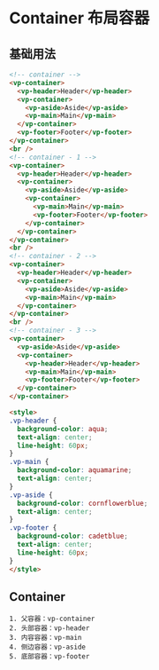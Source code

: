 # Container 布局容器

## 基础用法

<template>
  <div class="div-base">
    <!-- container -->
    <vp-container>
      <vp-header>Header</vp-header>
      <vp-container>
        <vp-aside>Aside</vp-aside>
        <vp-main>Main</vp-main>
      </vp-container>
      <vp-footer>Footer</vp-footer>
    </vp-container>
    <br />
    <!-- container - 1 -->
    <vp-container>
      <vp-header>Header</vp-header>
      <vp-container>
        <vp-aside>Aside</vp-aside>
        <vp-container>
          <vp-main>Main</vp-main>
          <vp-footer>Footer</vp-footer>
        </vp-container>
      </vp-container>
    </vp-container>
    <br />
    <!-- container - 2 -->
    <vp-container>
      <vp-header>Header</vp-header>
      <vp-container>
        <vp-aside>Aside</vp-aside>
        <vp-main>Main</vp-main>
      </vp-container>
    </vp-container>
    <br />
    <!-- container - 3 -->
    <vp-container>
      <vp-aside>Aside</vp-aside>
      <vp-container>
        <vp-header>Header</vp-header>
        <vp-main>Main</vp-main>
        <vp-footer>Footer</vp-footer>
      </vp-container>
    </vp-container>
  </div>
</template>

```html
<!-- container -->
<vp-container>
  <vp-header>Header</vp-header>
  <vp-container>
    <vp-aside>Aside</vp-aside>
    <vp-main>Main</vp-main>
  </vp-container>
  <vp-footer>Footer</vp-footer>
</vp-container>
<br />
<!-- container - 1 -->
<vp-container>
  <vp-header>Header</vp-header>
  <vp-container>
    <vp-aside>Aside</vp-aside>
    <vp-container>
      <vp-main>Main</vp-main>
      <vp-footer>Footer</vp-footer>
    </vp-container>
  </vp-container>
</vp-container>
<br />
<!-- container - 2 -->
<vp-container>
  <vp-header>Header</vp-header>
  <vp-container>
    <vp-aside>Aside</vp-aside>
    <vp-main>Main</vp-main>
  </vp-container>
</vp-container>
<br />
<!-- container - 3 -->
<vp-container>
  <vp-aside>Aside</vp-aside>
  <vp-container>
    <vp-header>Header</vp-header>
    <vp-main>Main</vp-main>
    <vp-footer>Footer</vp-footer>
  </vp-container>
</vp-container>

<style>
.vp-header {
  background-color: aqua;
  text-align: center;
  line-height: 60px;
}
.vp-main {
  background-color: aquamarine;
  text-align: center;
}
.vp-aside {
  background-color: cornflowerblue;
  text-align: center;
}
.vp-footer {
  background-color: cadetblue;
  text-align: center;
  line-height: 60px;
}
</style>
```

<!-- 样式 -->
<style>
.div-base {
  padding: 20px;
  border: 1px solid #95a5a6;
  border-radius: 5px;
}
.div-row {
  margin: 10px;
}
.vp-header {
  background-color: aqua;
  text-align: center;
  line-height: 60px;
}
.vp-main {
  background-color: aquamarine;
  text-align: center;
}
.vp-aside {
  background-color: cornflowerblue;
  text-align: center;
}
.vp-footer {
  background-color: cadetblue;
  text-align: center;
  line-height: 60px;
}
</style>

## Container

    1. 父容器：vp-container
    2. 头部容器：vp-header
    3. 内容容器：vp-main
    4. 侧边容器：vp-aside
    5. 底部容器：vp-footer
